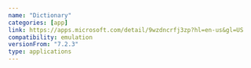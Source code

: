```yaml
---
name: "Dictionary"
categories: [app]
link: https://apps.microsoft.com/detail/9wzdncrfj3zp?hl=en-us&gl=US
compatibility: emulation
versionFrom: "7.2.3"
type: applications
---
```


